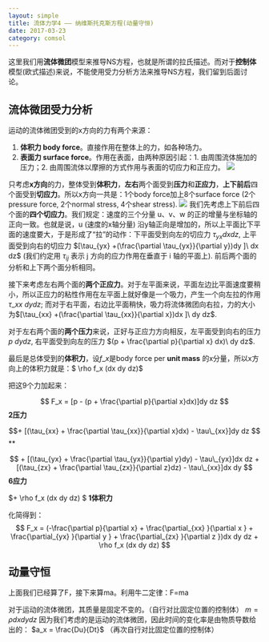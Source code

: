 ```yaml
---
layout: simple
title: 流体力学4 —— 纳维斯托克斯方程(动量守恒)
date: 2017-03-23
category: comsol
---
```


<script type="text/x-mathjax-config">MathJax.Hub.Config({tex2jax: {inlineMath:[['$','$']]}});</script>
<script type="text/javascript" src="http://cdn.mathjax.org/mathjax/latest/MathJax.js?config=TeX-AMS-MML_HTMLorMML"></script>

这里我们用**流体微团**模型来推导NS方程，也就是所谓的拉氏描述。而对于**控制体**模型(欧式描述)来说，不能使用受力分析方法来推导NS方程，我们留到后面讨论。
## 流体微团受力分析
运动的流体微团受到的x方向的力有两个来源：
1. **体积力 body force**。直接作用在整体上的力，如各种场力。
2. **表面力 surface force**。作用在表面，由两种原因引起：1. 由周围流体施加的压力；2. 由周围流体以摩擦的方式作用与表面的切应力和正应力。
![][image-1]

只考虑**x方向**的力，整体受到**体积力**，**左右**两个面受到**压力**和**正应力**，**上下前后**四个面受到**切应力**。所以x方向一共是：1个body force加上8个surface force (2个pressure force, 2个normal stress, 4个shear stress).
![][image-2]
我们先考虑上下前后四个面的**四个切应力**。我们规定：速度的三个分量 u、v、w 的正的增量与坐标轴的正向一致。也就是说，u (速度的x轴分量) 沿y轴正向是增加的，所以上平面比下平面的速度要大，于是形成了“拉”的动作：下平面受到向左的切应力 $\tau_{yx} dx dz$, 上平面受到向右的切应力 $[\tau_{yx} +(\frac{\partial \tau_{yx}}{\partial y})dy ]\ dx dz$ (我们约定用 $\tau_{ij}$ 表示 j 方向的应力作用在垂直于 i 轴的平面上). 前后两个面的分析和上下两个面分析相同。

接下来考虑左右两个面的**两个正应力**。对于左平面来说，平面左边比平面速度要稍小，所以正应力的粘性作用在左平面上就好像是一个吸力，产生一个向左拉的作用 $\tau\_{xx} \ dy dz$; 而对于右平面，右边比平面稍快，吸力将流体微团向右拉，力的大小为$[\tau_{xx} +(\frac{\partial \tau_{xx}}{\partial x})dx ]\ dy dz$.

对于左右两个面的**两个压力**来说，正好与正应力方向相反，左平面受到向右的压力 $p\ dy dz$, 右平面受到向左的压力 $(p + \frac{\partial p}{\partial x} dx)\ dy dz$.

最后是总体受到的**体积力**，设$f\_x$是body force per **unit mass** 的x分量，所以x方向上的体积力就是：$ \rho f\_x (dx dy dz)$

把这9个力加起来：

$$ F_x =  [p - (p + \frac{\partial p}{\partial x}dx)]dy dz $$  **2压力**

$$+ [(\tau_{xx} + \frac{\partial \tau_{xx}}{\partial x}dx) - \tau\_{xx}]dy dz $$ **

$$ + [(\tau_{yx} + \frac{\partial \tau_{yx}}{\partial y}dy) - \tau\_{yx}]dx dz + [(\tau_{zx} + \frac{\partial \tau_{zx}}{\partial z}dz) - \tau\_{xx}]dx dy $$ **6应力**

$+ \rho f\_x (dx dy dz) $ **1体积力**

化简得到：
$$ F_x = (-\frac{\partial p}{\partial x} + \frac{\partial_{xx} }{\partial x } + \frac{\partial_{yx} }{\partial y } + \frac{\partial_{zx} }{\partial z })dx dy dz + \rho f_x (dx dy dz) $$

## 动量守恒
上面我们已经算了F，接下来算ma。利用牛二定律：F=ma

对于运动的流体微团，其质量是固定不变的。（自行对比固定位置的控制体）
$m=\rho dx dy dz$
因为我们考虑的是运动的流体微团，因此时间的变化率是由物质导数给出的：
$a_x = \frac{Du}{Dt}$
（再次自行对比固定位置的控制体）



[image-1]:	https://cdn-images-1.medium.com/max/800/1*KpOV6U67KXagOrKZyR3LIw.png
[image-2]:	https://cdn-images-1.medium.com/max/800/1*vPg7oZ2v2DrkPwudHUsxQQ.png